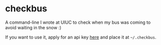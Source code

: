 # checkbus
A command-line I wrote at UIUC to check when my bus was coming to avoid waiting in the snow :)

If you want to use it, apply for an api key [here](https://developer.cumtd.com/) and place it at `~/.checkbus`.